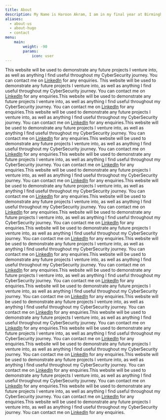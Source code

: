 ```yaml
---
title: About
description: My Name is Haroon Akram, I am in my final year at Birmingham City University Studying CyberSecurity. 
aliases:
  - about-us
  - about-hugo
  - contact
menu:
    main: 
        weight: -90
        params:
            icon: user
---
```

This website will be used to demonstrate any future projects I venture into, as well as anything I find useful throughout my CyberSecurity journey. 
You can contact me on [LinkedIn](https://www.linkedin.com/in/haroon-akram/) for any enquiries.
This website will be used to demonstrate any future projects I venture into, as well as anything I find useful throughout my CyberSecurity journey. 
You can contact me on [LinkedIn](https://www.linkedin.com/in/haroon-akram/) for any enquiries.This website will be used to demonstrate any future projects I venture into, as well as anything I find useful throughout my CyberSecurity journey. 
You can contact me on [LinkedIn](https://www.linkedin.com/in/haroon-akram/) for any enquiries.This website will be used to demonstrate any future projects I venture into, as well as anything I find useful throughout my CyberSecurity journey. 
You can contact me on [LinkedIn](https://www.linkedin.com/in/haroon-akram/) for any enquiries.This website will be used to demonstrate any future projects I venture into, as well as anything I find useful throughout my CyberSecurity journey. 
You can contact me on [LinkedIn](https://www.linkedin.com/in/haroon-akram/) for any enquiries.This website will be used to demonstrate any future projects I venture into, as well as anything I find useful throughout my CyberSecurity journey. 
You can contact me on [LinkedIn](https://www.linkedin.com/in/haroon-akram/) for any enquiries.This website will be used to demonstrate any future projects I venture into, as well as anything I find useful throughout my CyberSecurity journey. 
You can contact me on [LinkedIn](https://www.linkedin.com/in/haroon-akram/) for any enquiries.This website will be used to demonstrate any future projects I venture into, as well as anything I find useful throughout my CyberSecurity journey. 
You can contact me on [LinkedIn](https://www.linkedin.com/in/haroon-akram/) for any enquiries.This website will be used to demonstrate any future projects I venture into, as well as anything I find useful throughout my CyberSecurity journey. 
You can contact me on [LinkedIn](https://www.linkedin.com/in/haroon-akram/) for any enquiries.This website will be used to demonstrate any future projects I venture into, as well as anything I find useful throughout my CyberSecurity journey. 
You can contact me on [LinkedIn](https://www.linkedin.com/in/haroon-akram/) for any enquiries.This website will be used to demonstrate any future projects I venture into, as well as anything I find useful throughout my CyberSecurity journey. 
You can contact me on [LinkedIn](https://www.linkedin.com/in/haroon-akram/) for any enquiries.This website will be used to demonstrate any future projects I venture into, as well as anything I find useful throughout my CyberSecurity journey. 
You can contact me on [LinkedIn](https://www.linkedin.com/in/haroon-akram/) for any enquiries.This website will be used to demonstrate any future projects I venture into, as well as anything I find useful throughout my CyberSecurity journey. 
You can contact me on [LinkedIn](https://www.linkedin.com/in/haroon-akram/) for any enquiries.This website will be used to demonstrate any future projects I venture into, as well as anything I find useful throughout my CyberSecurity journey. 
You can contact me on [LinkedIn](https://www.linkedin.com/in/haroon-akram/) for any enquiries.This website will be used to demonstrate any future projects I venture into, as well as anything I find useful throughout my CyberSecurity journey. 
You can contact me on [LinkedIn](https://www.linkedin.com/in/haroon-akram/) for any enquiries.This website will be used to demonstrate any future projects I venture into, as well as anything I find useful throughout my CyberSecurity journey. 
You can contact me on [LinkedIn](https://www.linkedin.com/in/haroon-akram/) for any enquiries.This website will be used to demonstrate any future projects I venture into, as well as anything I find useful throughout my CyberSecurity journey. 
You can contact me on [LinkedIn](https://www.linkedin.com/in/haroon-akram/) for any enquiries.This website will be used to demonstrate any future projects I venture into, as well as anything I find useful throughout my CyberSecurity journey. 
You can contact me on [LinkedIn](https://www.linkedin.com/in/haroon-akram/) for any enquiries.This website will be used to demonstrate any future projects I venture into, as well as anything I find useful throughout my CyberSecurity journey. 
You can contact me on [LinkedIn](https://www.linkedin.com/in/haroon-akram/) for any enquiries.This website will be used to demonstrate any future projects I venture into, as well as anything I find useful throughout my CyberSecurity journey. 
You can contact me on [LinkedIn](https://www.linkedin.com/in/haroon-akram/) for any enquiries.This website will be used to demonstrate any future projects I venture into, as well as anything I find useful throughout my CyberSecurity journey. 
You can contact me on [LinkedIn](https://www.linkedin.com/in/haroon-akram/) for any enquiries.This website will be used to demonstrate any future projects I venture into, as well as anything I find useful throughout my CyberSecurity journey. 
You can contact me on [LinkedIn](https://www.linkedin.com/in/haroon-akram/) for any enquiries.This website will be used to demonstrate any future projects I venture into, as well as anything I find useful throughout my CyberSecurity journey. 
You can contact me on [LinkedIn](https://www.linkedin.com/in/haroon-akram/) for any enquiries.This website will be used to demonstrate any future projects I venture into, as well as anything I find useful throughout my CyberSecurity journey. 
You can contact me on [LinkedIn](https://www.linkedin.com/in/haroon-akram/) for any enquiries.


